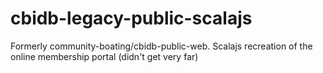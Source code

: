 # cbidb-legacy-public-scalajs
Formerly community-boating/cbidb-public-web.  Scalajs recreation of the online membership portal (didn't get very far)
